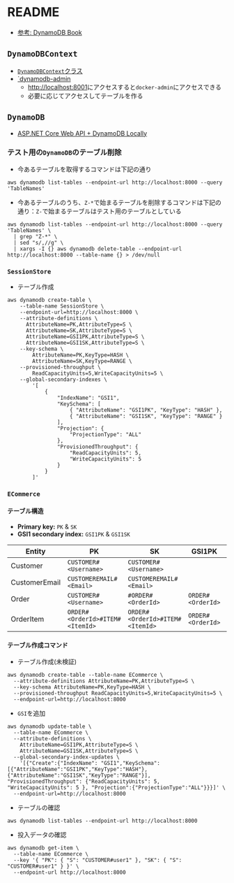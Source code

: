 # README

- [参考: DynamoDB Book](https://www.dynamodbbook.com/)

## `DynamoDBContext`

- [`DynamoDBContext`クラス](https://docs.aws.amazon.com/ja_jp/amazondynamodb/latest/developerguide/DotNetDynamoDBContext.html)
- [`dynamodb-admin](https://laid-back-scientist.com/dynamodb-local#toc4)
  - <http://localhost:8001>にアクセスすると`docker-admin`にアクセスできる
  - 必要に応じてアクセスしてテーブルを作る

## `DynamoDB`

- [ASP.NET Core Web API + DynamoDB Locally](https://www.codeproject.com/Articles/5273030/ASP-NET-Core-Web-API-plus-DynamoDB-Locally)

### テスト用の`DynamoDB`のテーブル削除

- 今あるテーブルを取得するコマンドは下記の通り

```shell
aws dynamodb list-tables --endpoint-url http://localhost:8000 --query 'TableNames'
```

- 今あるテーブルのうち、`Z-*`で始まるテーブルを削除するコマンドは下記の通り：`Z-`で始まるテーブルはテスト用のテーブルとしている

```shell
aws dynamodb list-tables --endpoint-url http://localhost:8000 --query 'TableNames' \
  | grep "Z-*" \
  | sed "s/,//g" \
  | xargs -I {} aws dynamodb delete-table --endpoint-url http://localhost:8000 --table-name {} > /dev/null
```

### `SessionStore`

- テーブル作成

```shell
aws dynamodb create-table \
    --table-name SessionStore \
    --endpoint-url=http://localhost:8000 \
    --attribute-definitions \
      AttributeName=PK,AttributeType=S \
      AttributeName=SK,AttributeType=S \
      AttributeName=GSI1PK,AttributeType=S \
      AttributeName=GSI1SK,AttributeType=S \
    --key-schema \
        AttributeName=PK,KeyType=HASH \
        AttributeName=SK,KeyType=RANGE \
    --provisioned-throughput \
        ReadCapacityUnits=5,WriteCapacityUnits=5 \
    --global-secondary-indexes \
        '[
            {
                "IndexName": "GSI1",
                "KeySchema": [
                    { "AttributeName": "GSI1PK", "KeyType": "HASH" },
                    { "AttributeName": "GSI1SK", "KeyType": "RANGE" }
                ],
                "Projection": {
                    "ProjectionType": "ALL"
                },
                "ProvisionedThroughput": {
                    "ReadCapacityUnits": 5,
                    "WriteCapacityUnits": 5
                }
            }
        ]'
```

### `ECommerce`

#### テーブル構造

- **Primary key:** `PK` & `SK`
- **GSI1 secondary index:** `GSI1PK` & `GSI1SK`

| **Entity**    | **PK**                          | **SK**                          | **GSI1PK**        | **GSI1SK**        |
|---------------|---------------------------------|---------------------------------|-------------------|-------------------|
| Customer      | `CUSTOMER#<Username>`           | `CUSTOMER#<Username>`           |                   |                   |
| CustomerEmail | `CUSTOMEREMAIL#<Email>`         | `CUSTOMEREMAIL#<Email>`         |                   |                   |
| Order         | `CUSTOMER#<Username>`           | `#ORDER#<OrderId>`              | `ORDER#<OrderId>` | `ORDER#<OrderId>` |
| OrderItem     | `ORDER#<OrderId>#ITEM#<ItemId>` | `ORDER#<OrderId>#ITEM#<ItemId>` | `ORDER#<OrderId>` | `Item#<ItemId>`   |

#### テーブル作成コマンド

- テーブル作成(未検証)

```shell
aws dynamodb create-table --table-name ECommerce \
  --attribute-definitions AttributeName=PK,AttributeType=S \
  --key-schema AttributeName=PK,KeyType=HASH \
  --provisioned-throughput ReadCapacityUnits=5,WriteCapacityUnits=5 \
  --endpoint-url=http://localhost:8000
```

- `GSI`を追加

```shell
aws dynamodb update-table \
  --table-name ECommerce \
  --attribute-definitions \
    AttributeName=GSI1PK,AttributeType=S \
    AttributeName=GSI1SK,AttributeType=S \
  --global-secondary-index-updates \
    '[{"Create":{"IndexName": "GSI1","KeySchema":[{"AttributeName":"GSI1PK","KeyType":"HASH"},{"AttributeName":"GSI1SK","KeyType":"RANGE"}], "ProvisionedThroughput": {"ReadCapacityUnits": 5, "WriteCapacityUnits": 5 }, "Projection":{"ProjectionType":"ALL"}}}]' \
  --endpoint-url=http://localhost:8000
```

- テーブルの確認

```shell
aws dynamodb list-tables --endpoint-url http://localhost:8000
 ```

- 投入データの確認

```shell
aws dynamodb get-item \
  --table-name ECommerce \
  --key '{ "PK": { "S": "CUSTOMER#user1" }, "SK": { "S": "CUSTOMER#user1" } }' \
  --endpoint-url http://localhost:8000
```

